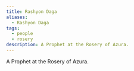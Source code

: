 ```yaml
---
title: Rashyon Daga
aliases:
  - Rashyon Daga
tags:
  - people
  - rosery
description: A Prophet at the Rosery of Azura.
---
```

A Prophet at the Rosery of Azura.